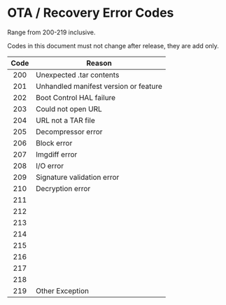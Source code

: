 # OTA / Recovery Error Codes
Range from 200-219 inclusive.

Codes in this document must not change after release, they are add only.

| Code | Reason                                |
|:----:|---------------------------------------|
| 200  | Unexpected .tar contents              |
| 201  | Unhandled manifest version or feature |
| 202  | Boot Control HAL failure              |
| 203  | Could not open URL                    |
| 204  | URL not a TAR file                    |
| 205  | Decompressor error                    |
| 206  | Block error                           |
| 207  | Imgdiff error                         |
| 208  | I/O error                             |
| 209  | Signature validation error            |
| 210  | Decryption error                      |
| 211  |                                       |
| 212  |                                       |
| 213  |                                       |
| 214  |                                       |
| 215  |                                       |
| 216  |                                       |
| 217  |                                       |
| 218  |                                       |
| 219  | Other Exception                       |
